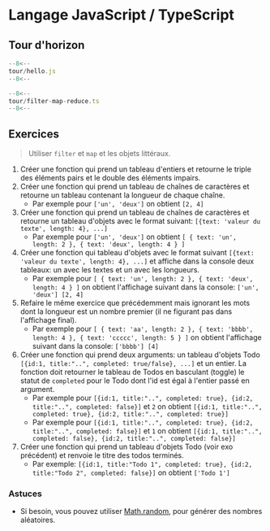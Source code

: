# Langage JavaScript / TypeScript

## Tour d'horizon

```js title="tour"
--8<--
tour/hello.js
--8<--
```

```ts title="Filter et map"
--8<--
tour/filter-map-reduce.ts
--8<--
```

## Exercices

> Utiliser `filter` et `map` et les objets littéraux.

1. Créer une fonction qui prend un tableau d'entiers et retourne le triple des éléments pairs et le double des éléments impairs.
1. Créer une fonction qui prend un tableau de chaînes de caractères et retourne un tableau contenant la longueur de chaque chaîne.
    - Par exemple pour `['un', 'deux']` on obtient `[2, 4]`
1. Créer une fonction qui prend un tableau de chaînes de caractères et retourne un tableau d'objets avec le format suivant: `[{text: 'valeur du texte', length: 4}, ...]`
    - Par exemple pour `['un', 'deux']` on obtient `[ { text: 'un', length: 2 }, { text: 'deux', length: 4 } ]`
1. Créer une fonction qui tableau d'objets avec le format suivant `[{text: 'valeur du texte', length: 4}, ...]` et affiche dans la console deux tableaux: un avec les textes et un avec les longueurs.
    - Par exemple pour `[ { text: 'un', length: 2 }, { text: 'deux', length: 4 } ]` on obtient l'affichage suivant dans la console: `['un', 'deux'] [2, 4]`
1. Refaire le même exercice que précédemment mais ignorant les mots dont la longueur est un nombre premier (il ne figurant pas dans l'affichage final).
    - Par exemple pour `[ { text: 'aa', length: 2 }, { text: 'bbbb', length: 4 }, { text: 'ccccc', length: 5 } ]` on obtient l'affichage suivant dans la console: `['bbbb'] [4]`
1. Créer une fonction qui prend deux arguments: un tableau d'objets Todo `[{id:1, title:"..", completed: true/false}, ...]` et un entier. La fonction doit retourner le tableau de Todos en basculant (toggle) le statut de `completed` pour le Todo dont l'id est égal à l'entier passé en argument.
    - Par exemple pour `[{id:1, title:"..", completed: true}, {id:2, title:"..", completed: false}]` et `2` on obtient `[{id:1, title:"..", completed: true}, {id:2, title:"..", completed: true}]`
    - Par exemple pour `[{id:1, title:"..", completed: true}, {id:2, title:"..", completed: false}]` et `1` on obtient `[{id:1, title:"..", completed: false}, {id:2, title:"..", completed: false}]`
1. Créer une fonction qui prend un tableau d'objets Todo (voir exo précédent) et renvoie le titre des todos terminés.
    - Par exemple: `[{id:1, title:"Todo 1", completed: true}, {id:2, title:"Todo 2", completed: false}]` on obtient `['Todo 1']`

### Astuces

- Si besoin, vous pouvez utiliser [Math.random](https://developer.mozilla.org/fr/docs/Web/JavaScript/Reference/Global_Objects/Math/random), pour générer des nombres aléatoires.
